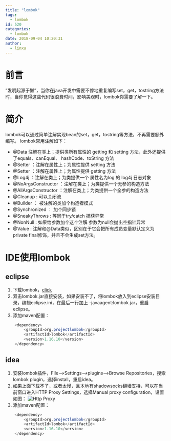 ```yaml
---
title: "lombok"
tags:
  - lombok
id: 520
categories:
  - lombok
date: 2018-09-04 10:20:31
author: 
  - linxu
---
```

# 前言 #
“发明起源于懒”，当你在java开发中需要不停地重复编写set，get，tostring方法时，当你觉得这些代码很浪费时间，影响美观时，lombok你需要了解一下。

# 简介 #
lombok可以通过简单注解实现bean的set，get，tostring等方法，不再需要额外编写。
lombok常用注解如下：  

+ @Data 注解在类上；提供类所有属性的 getting 和 setting 方法，此外还提供了equals、canEqual、 hashCode、toString 方法
+ @Setter ：注解在属性上；为属性提供 setting 方法
+ @Setter ：注解在属性上；为属性提供 getting 方法
+ @Log4j ：注解在类上；为类提供一个 属性名为log 的 log4j 日志对象
+ @NoArgsConstructor ：注解在类上；为类提供一个无参的构造方法
+ @AllArgsConstructor ：注解在类上；为类提供一个全参的构造方法
+ @Cleanup : 可以关闭流
+ @Builder ： 被注解的类加个构造者模式
+ @Synchronized ： 加个同步锁
+ @SneakyThrows : 等同于try/catch 捕获异常
+ @NonNull : 如果给参数加个这个注解 参数为null会抛出空指针异常
+ @Value : 注解和@Data类似，区别在于它会把所有成员变量默认定义为private final修饰，并且不会生成set方法。

# IDE使用lombok #
## eclipse ##
1. 下载lombok，[click](https://projectlombok.org/download)
2. 双击lombok.jar直接安装，如果安装不了，将lombok放入到eclipse安装目录，编辑eclipse.ini，在最后一行加上 -javaagent:lombok.jar，重启eclipse。
3. 添加maven配置：  
  
``` java
	<dependency>
		<groupId>org.projectlombok</groupId>
		<artifactId>lombok</artifactId>
		<version>1.16.10</version>
	</dependency>
```

## idea ##
1. 安装lombok插件，File-->Settings-->plugins-->Browse Repositories，搜索lombok plugin，选择install，重启idea。
2. 如果上面下载不了，或者太慢，且本地有shadowsocks翻墙支持，可以在当前窗口进入HTTP Proxy Settings，选择Manual proxy configuration，设置如图：
	![Http Proxy](/img/lombokhttpproxy.JPG)
3. 添加maven配置：  
 
``` java
	<dependency>
		<groupId>org.projectlombok</groupId>
		<artifactId>lombok</artifactId>
		<version>1.16.10</version>
	</dependency>
```

